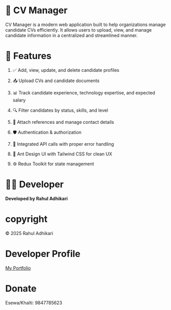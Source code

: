 # 📄 CV Manager
CV Manager is a modern web application built to help organizations manage candidate CVs efficiently. It allows users to upload, view, and manage candidate information in a centralized and streamlined manner.

# 🚀 Features
1. ✅ Add, view, update, and delete candidate profiles

2. 📤 Upload CVs and candidate documents

3. 📊 Track candidate experience, technology expertise, and expected salary

4. 🔍 Filter candidates by status, skills, and level

5. 📝 Attach references and manage contact details

6. 🛡️ Authentication & authorization

7. 📡 Integrated API calls with proper error handling

8. 🧪 Ant Design UI with Tailwind CSS for clean UX

9. ⚙️ Redux Toolkit for state management

# 👨‍💻 Developer
**Developed by Rahul Adhikari**

# copyright
© 2025 Rahul Adhikari

# Developer Profile 
<a href="https://www.adhikarirahul.com.np/">My Portfolio</a>

# Donate
Esewa/Khalti: 9847785623
